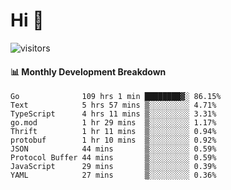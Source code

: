 # Hi 👋
 
![visitors](https://visitor-badge.glitch.me/badge?page_id=sorcererxw.sorcererx)

#### 📊 Monthly Development Breakdown

<!--START_SECTION:waka-->
```text
Go              109 hrs 1 min ████████▓░ 86.15%
Text            5 hrs 57 mins ▒░░░░░░░░░ 4.71%
TypeScript      4 hrs 11 mins ▒░░░░░░░░░ 3.31%
go.mod          1 hr 29 mins  ▒░░░░░░░░░ 1.17%
Thrift          1 hr 11 mins  ▒░░░░░░░░░ 0.94%
protobuf        1 hr 10 mins  ▒░░░░░░░░░ 0.92%
JSON            44 mins       ▒░░░░░░░░░ 0.59%
Protocol Buffer 44 mins       ▒░░░░░░░░░ 0.59%
JavaScript      29 mins       ▒░░░░░░░░░ 0.39%
YAML            27 mins       ▒░░░░░░░░░ 0.36%
```
<!--END_SECTION:waka-->
